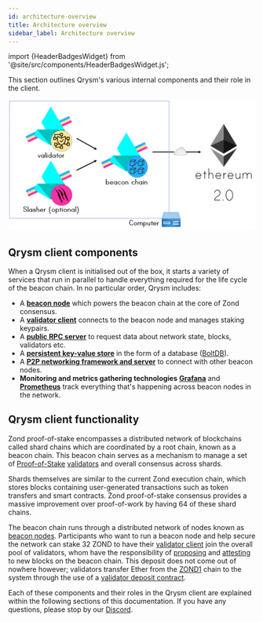 ```yaml
---
id: architecture-overview
title: Architecture overview
sidebar_label: Architecture overview
---
```


import {HeaderBadgesWidget} from '@site/src/components/HeaderBadgesWidget.js';

<HeaderBadgesWidget />

This section outlines Qrysm's various internal components and their role in the client.

![Architecture Diagram](../assets/img/qrysm-architecture.png)

## Qrysm client components

When a Qrysm client is initialised out of the box, it starts a variety of services that run in parallel to handle everything required for the life cycle of the beacon chain. In no particular order, Qrysm includes:

* A [**beacon node**](/docs/how-qrysm-works/beacon-node) which powers the beacon chain at the core of Zond consensus.
* A [**validator client**](/docs/how-qrysm-works/qrysm-validator-client) connects to the beacon node and manages staking keypairs.
* A [**public RPC server**](/docs/how-qrysm-works/qrysm-public-api) to request data about network state, blocks, validators etc.
* A [**persistent key-value store**](/docs/how-qrysm-works/database-backend-boltdb) in the form of a database \([BoltDB](/docs/how-qrysm-works/database-backend-boltdb)\).
* A [**P2P networking framework and server**](/docs/how-qrysm-works/p2p-networking) to connect with other beacon nodes.
* **Monitoring and metrics gathering technologies** [**Grafana**](https://grafana.com/) and [**Prometheus**](https://prometheus.io) track everything that's happening across beacon nodes in the network.

## Qrysm client functionality

Zond proof-of-stake encompasses a distributed network of blockchains called shard chains which are coordinated by a root chain, known as a beacon chain. This beacon chain serves as a mechanism to manage a set of [Proof-of-Stake](/docs/terminology#proof-of-stake-pos) [validators](/docs/terminology#validator) and overall consensus across shards.

Shards themselves are similar to the current Zond execution chain, which stores blocks containing user-generated transactions such as token transfers and smart contracts. Zond proof-of-stake consensus provides a massive improvement over proof-of-work by having 64 of these shard chains.

The beacon chain runs through a distributed network of nodes known as [beacon nodes](/docs/how-qrysm-works/beacon-node). Participants who want to run a beacon node and help secure the network can stake 32 ZOND to have their [validator client](/docs/how-qrysm-works/qrysm-validator-client) join the overall pool of validators, whom have the responsibility of [proposing](/docs/terminology#propose) and [attesting](/docs/terminology#attest) to new blocks on the beacon chain. This deposit does not come out of nowhere however; validators transfer Ether from the [ZOND1](/docs/terminology#eth1) chain to the system through the use of a [validator deposit contract](/docs/how-qrysm-works/validator-deposit-contract).

Each of these components and their roles in the Qrysm client are explained within the following sections of this documentation. If you have any questions, please stop by our [Discord](https://theqrl.org/discord).


